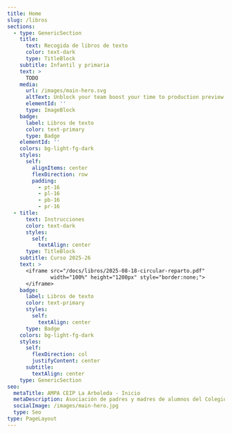 ```yaml
---
title: Home
slug: /libros
sections:
  - type: GenericSection
    title:
      text: Recogida de libros de texto
      color: text-dark
      type: TitleBlock
    subtitle: Infantil y primaria
    text: >
      TODO
    media:
      url: /images/main-hero.svg
      altText: Unblock your team boost your time to production preview
      elementId: ''
      type: ImageBlock
    badge:
      label: Libros de texto
      color: text-primary
      type: Badge
    elementId: ''
    colors: bg-light-fg-dark
    styles:
      self:
        alignItems: center
        flexDirection: row
        padding:
          - pt-16
          - pl-16
          - pb-16
          - pr-16
  - title:
      text: Instrucciones
      color: text-dark
      styles:
        self:
          textAlign: center
      type: TitleBlock
    subtitle: Curso 2025-26
    text: >
      <iframe src="/docs/libros/2025-08-18-circular-reparto.pdf"
              width="100%" height="1200px" style="border:none;">
      </iframe>
    badge:
      label: Libros de texto
      color: text-primary
      styles:
        self:
          textAlign: center
      type: Badge
    colors: bg-light-fg-dark
    styles:
      self:
        flexDirection: col
        justifyContent: center
      subtitle:
        textAlign: center
    type: GenericSection
seo:
  metaTitle: AMPA CEIP La Arboleda - Inicio
  metaDescription: Asociación de padres y madres de alumnos del Colegio La Arboleda (Santiago y Zaraiche, Murcia).
  socialImage: /images/main-hero.jpg
  type: Seo
type: PageLayout
---
```

